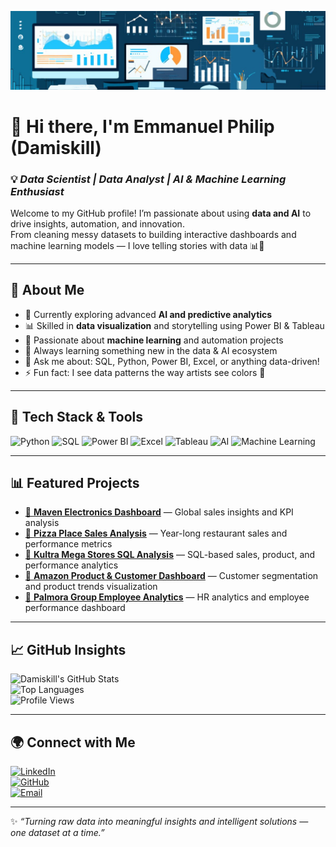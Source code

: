 ![Damiskill Banner](https://github.com/Damiskill/damiskill/blob/main/damiskill%20banner.jpg)

# 👋 Hi there, I'm **Emmanuel Philip (Damiskill)**  

### 💡 *Data Scientist | Data Analyst | AI & Machine Learning Enthusiast*  

Welcome to my GitHub profile! I’m passionate about using **data and AI** to drive insights, automation, and innovation.  
From cleaning messy datasets to building interactive dashboards and machine learning models — I love telling stories with data 📊🤖  

---

## 🚀 About Me  
- 🔭 Currently exploring advanced **AI and predictive analytics**  
- 📊 Skilled in **data visualization** and storytelling using Power BI & Tableau  
- 🧠 Passionate about **machine learning** and automation projects  
- 🌱 Always learning something new in the data & AI ecosystem  
- 💬 Ask me about: SQL, Python, Power BI, Excel, or anything data-driven!  
- ⚡ Fun fact: I see data patterns the way artists see colors 🎨  

---

## 🧰 Tech Stack & Tools  

![Python](https://img.shields.io/badge/Python-3776AB?style=for-the-badge&logo=python&logoColor=white)
![SQL](https://img.shields.io/badge/SQL-4479A1?style=for-the-badge&logo=database&logoColor=white)
![Power BI](https://img.shields.io/badge/Power%20BI-F2C811?style=for-the-badge&logo=powerbi&logoColor=black)
![Excel](https://img.shields.io/badge/Microsoft%20Excel-217346?style=for-the-badge&logo=microsoftexcel&logoColor=white)
![Tableau](https://img.shields.io/badge/Tableau-E97627?style=for-the-badge&logo=tableau&logoColor=white)
![AI](https://img.shields.io/badge/Artificial%20Intelligence-8A2BE2?style=for-the-badge&logo=openai&logoColor=white)
![Machine Learning](https://img.shields.io/badge/Machine%20Learning-FF6F00?style=for-the-badge&logo=tensorflow&logoColor=white)

---

## 📊 Featured Projects  

- [📁 **Maven Electronics Dashboard**](https://github.com/Damiskill/Maven-Electronics---Global-Sales-Dashboard) — Global sales insights and KPI analysis  
- [🍕 **Pizza Place Sales Analysis**](https://github.com/EmmanuelPhilip/Pizza-Place-Sales) — Year-long restaurant sales and performance metrics  
- [🏬 **Kultra Mega Stores SQL Analysis**](https://github.com/EmmanuelPhilip/Kultra-Mega-Stores) — SQL-based sales, product, and performance analytics  
- [🛒 **Amazon Product & Customer Dashboard**](https://github.com/Damiskill/Amazon-Product-and-Customer-Analysis-and-Dashboard) — Customer segmentation and product trends visualization  
- [👥 **Palmora Group Employee Analytics**](https://github.com/Damiskill/Palmora-Group-Employee-Analysis-and-Dashboard) — HR analytics and employee performance dashboard  

---

## 📈 GitHub Insights  

![Damiskill's GitHub Stats](https://github-readme-stats.vercel.app/api?username=damiskill&show_icons=true&theme=radical)  
![Top Languages](https://github-readme-stats.vercel.app/api/top-langs/?username=damiskill&layout=compact&theme=radical)  
![Profile Views](https://komarev.com/ghpvc/?username=damiskill&color=blueviolet)

---

## 🌍 Connect with Me  

[![LinkedIn](https://img.shields.io/badge/LinkedIn-0077B5?style=for-the-badge&logo=linkedin&logoColor=white)](https://www.linkedin.com/in/philipemmanuel)  
[![GitHub](https://img.shields.io/badge/GitHub-100000?style=for-the-badge&logo=github&logoColor=white)](https://github.com/damiskill)  
[![Email](https://img.shields.io/badge/Email-D14836?style=for-the-badge&logo=gmail&logoColor=white)](mailto:emmanuelphilip685d@gmail.com)

---

✨ *“Turning raw data into meaningful insights and intelligent solutions — one dataset at a time.”*  
